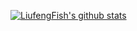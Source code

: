[![LiufengFish's github stats](https://github-readme-stats.vercel.app/api?username=LiufengFish&count_private=true&show_icons=true)](https://github.com/LiufengFish)
